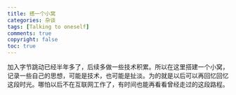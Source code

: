 ```yaml
---
title: 搭一个小窝
categories: 杂谈
tags: [Talking to oneself]
comments: true
copyright: false
toc: true
---
```

加入字节跳动已经半年多了，后续多做一些技术积累。所以在这里搭建一个小窝，记录一些自己的思想，可能是技术，也可能是扯淡。<!--more-->为的就是以后可以再回忆回忆这段时光。哪怕以后不在互联网工作了，有时间也能再看看曾经走过的这段路程。






